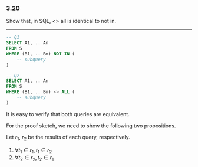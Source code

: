 ### 3.20

Show that, in SQL, <> all is identical to not in.

---

```SQL
-- Q1
SELECT A1, .. An
FROM S
WHERE (B1, .. Bm) NOT IN (
    -- subquery
)

-- Q2
SELECT A1, .. An
FROM S
WHERE (B1, .. Bm) <> ALL (
    -- subquery
)
```

It is easy to verify that both queries are equivalent.

For the proof sketch, we need to show the following two propositions.

Let $r_1$, $r_2$ be the results of each query, respectively.

1. $\forall t_1 \in r_1, t_1 \in r_2$
2. $\forall t_2 \in r_2, t_2 \in r_1$